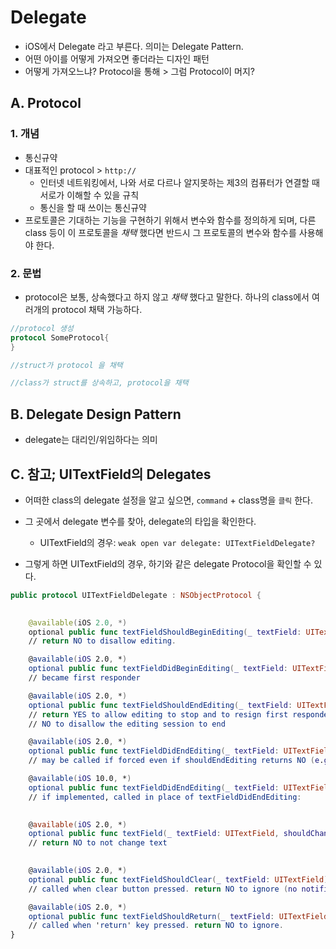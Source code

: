 # Delegate

- iOS에서 Delegate 라고 부른다. 의미는 Delegate Pattern.
- 어떤 아이를 어떻게 가져오면 좋더라는 디자인 패턴
- 어떻게 가져오느냐? Protocol을 통해 > 그럼 Protocol이 머지?

## A. Protocol

### 1. 개념

- 통신규약
- 대표적인 protocol > `http://`
	- 인터넷 네트워킹에서, 나와 서로 다르나 알지못하는 제3의 컴퓨터가 연결할 때 서로가 이해할 수 있을 규칙
	- 통신을 할 때 쓰이는 통신규약
- 프로토콜은 기대하는 기능을 구현하기 위해서 변수와 함수를 정의하게 되며, 다른 class 등이 이 프로토콜을 *채택* 했다면 반드시 그 프로토콜의 변수와 함수를 사용해야 한다. 

### 2. 문법

- protocol은 보통, 상속했다고 하지 않고 *채택* 했다고 말한다. 하나의 class에서 여러개의 protocol 채택 가능하다.

```swift
//protocol 생성
protocol SomeProtocol{
}

//struct가 protocol 을 채택

//class가 struct를 상속하고, protocol을 채택

```

## B. Delegate Design Pattern

- delegate는 대리인/위임하다는 의미

## C. 참고; UITextField의 Delegates

- 어떠한 class의 delegate 설정을 알고 싶으면, `command` + class명을 `클릭` 한다.

- 그 곳에서 delegate 변수를 찾아, delegate의 타입을 확인한다. 
	- UITextField의 경우: `weak open var delegate: UITextFieldDelegate? `

- 그렇게 하면 UITextField의 경우, 하기와 같은 delegate Protocol을 확인할 수 있다. 
 
```swift
public protocol UITextFieldDelegate : NSObjectProtocol {

    
    @available(iOS 2.0, *)
    optional public func textFieldShouldBeginEditing(_ textField: UITextField) -> Bool 
    // return NO to disallow editing.

    @available(iOS 2.0, *)
    optional public func textFieldDidBeginEditing(_ textField: UITextField) 
    // became first responder

    @available(iOS 2.0, *)
    optional public func textFieldShouldEndEditing(_ textField: UITextField) -> Bool 
    // return YES to allow editing to stop and to resign first responder status. 
    // NO to disallow the editing session to end

    @available(iOS 2.0, *)
    optional public func textFieldDidEndEditing(_ textField: UITextField) 
    // may be called if forced even if shouldEndEditing returns NO (e.g. view removed from window) or endEditing:YES called

    @available(iOS 10.0, *)
    optional public func textFieldDidEndEditing(_ textField: UITextField, reason: UITextFieldDidEndEditingReason) 
    // if implemented, called in place of textFieldDidEndEditing:

    
    @available(iOS 2.0, *)
    optional public func textField(_ textField: UITextField, shouldChangeCharactersIn range: NSRange, replacementString string: String) -> Bool 
    // return NO to not change text

    
    @available(iOS 2.0, *)
    optional public func textFieldShouldClear(_ textField: UITextField) -> Bool 
    // called when clear button pressed. return NO to ignore (no notifications)

    @available(iOS 2.0, *)
    optional public func textFieldShouldReturn(_ textField: UITextField) -> Bool 
    // called when 'return' key pressed. return NO to ignore.
}

```